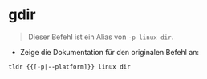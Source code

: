 # gdir

> Dieser Befehl ist ein Alias von `-p linux dir`.

- Zeige die Dokumentation für den originalen Befehl an:

`tldr {{[-p|--platform]}} linux dir`
